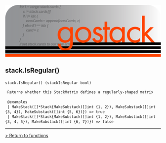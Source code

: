 ![Banner](../../images/gostack_SmallerTransparent.png)

 <h2>stack.IsRegular()</h2>

 `stack.IsRegular() (stackIsRegular bool)`

```
 Returns whether this StackMatrix defines a regularly-shaped matrix

 @examples
 | MakeStack([]*Stack{MakeSubstack([]int {1, 2}), MakeSubstack([]int {3, 4}), MakeSubstack([]int {5, 6})}) => true
 | MakeStack([]*Stack{MakeSubstack([]int {1, 2}), MakeSubstack([]int {3, 4, 5}), MakeSubstack([]int {6, 7})}) => false
```

---

 [> Return to functions](../functionsAPI.md)